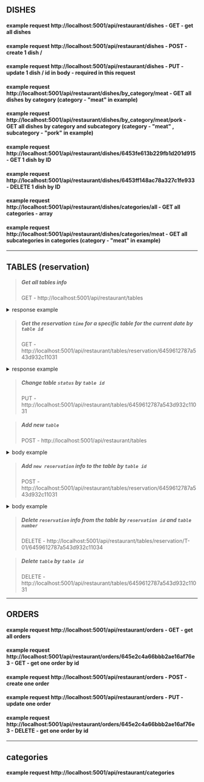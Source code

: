 ## DISHES

#### example request http://localhost:5001/api/restaurant/dishes - GET - get all dishes

#### example request http://localhost:5001/api/restaurant/dishes - POST - create 1 dish /

#### example request http://localhost:5001/api/restaurant/dishes - PUT - update 1 dish / id in body - required in this request

#### example request http://localhost:5001/api/restaurant/dishes/by_category/meat - GET all dishes by category (category - "meat" in example)

#### example request http://localhost:5001/api/restaurant/dishes/by_category/meat/pork - GET all dishes by category and subcategory (category - "meat" , subcategory - "pork" in example)

#### example request http://localhost:5001/api/restaurant/dishes/6453fe613b229fb1d201d915 - GET 1 dish by ID

#### example request http://localhost:5001/api/restaurant/dishes/6453ff148ac78a327c1fe933 - DELETE 1 dish by ID

#### example request http://localhost:5001/api/restaurant/dishes/categories/all - GET all categories - array

#### example request http://localhost:5001/api/restaurant/dishes/categories/meat - GET all subcategories in categories (category - "meat" in example)

---

## TABLES (reservation)

> ##### Get all tables info
>
> GET - http://localhost:5001/api/restaurant/tables

<details><summary>response example</summary>

```
[
  {
    "_id": "64581c123479f2dbb85c8bcb",
    "number": "T-01",
    "reserved": false,
    "reservationInfo": [
      {
        "date": "2023-05-29",
        "time": "16:00",
        "clientName": "Oleksandr",
        "phoneNumber": "123121323",
        "email": "kjhasawdawdk@gmail.com",
        "visitTag": "birthday",
        "notes": "ajwoidawda wdhawiudhawi",
        "_id": "64595f624ef0d5a27f83b09b"
      }
    ],
    "__v": 0
  },
  {
    "_id": "64581c173479f2dbb85c8bcd",
    "number": "T-02",
    "reserved": true,
    "reservationInfo": [],
    "__v": 0
  }
]

```

</details>

> ##### Get the reservation `time` for a specific table for the current date by `table id`
>
> GET - http://localhost:5001/api/restaurant/tables/reservation/6459612787a543d932c11031

<details><summary>response example</summary>

```
{
    "message": "Table T-01 is currently reserved for the following hours:",
    "tableReservations": [
        "16:00"
    ]
}

```

</details>

> ##### Change table `status` by `table id`
>
> PUT - http://localhost:5001/api/restaurant/tables/6459612787a543d932c11031

> ##### Add new `table`
>
> POST - http://localhost:5001/api/restaurant/tables

<details><summary>body example</summary>

```
{ "number": "T-10"}

```

</details>

> ##### Add `new reservation` info to the table by `table id`
>
> POST - http://localhost:5001/api/restaurant/tables/reservation/6459612787a543d932c11031

<details><summary>body example</summary>

```
{
    "date": "2023-05-010",
    "time": "10:00",
    "clientName": "Olexandr",
    "phoneNumber": "123",
    "email": "kjhask@gmail.com",
    "visitTag": "bday",
    "notes": "ajwoidhawiudhawi"
}

```

</details>

> ##### Delete `reservation` info from the table by `reservation id` and `table number`
>
> DELETE - http://localhost:5001/api/restaurant/tables/reservation/T-01/6459612787a543d932c11034

> ##### Delete `table` by `table id`
>
> DELETE - http://localhost:5001/api/restaurant/tables/6459612787a543d932c11031

---

## ORDERS

#### example request http://localhost:5001/api/restaurant/orders - GET - get all orders

#### example request http://localhost:5001/api/restaurant/orders/645e2c4a66bbb2ae16af76e3 - GET - get one order by id

#### example request http://localhost:5001/api/restaurant/orders - POST - create one order

#### example request http://localhost:5001/api/restaurant/orders - PUT - update one order

#### example request http://localhost:5001/api/restaurant/orders/645e2c4a66bbb2ae16af76e3 - DELETE - get one order by id

---

## categories

#### example request http://localhost:5001/api/restaurant/categories
